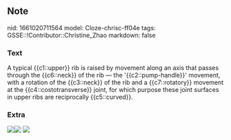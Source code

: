 ## Note
nid: 1661020711564
model: Cloze-chrisc-ff04e
tags: GSSE::!Contributor::Christine_Zhao
markdown: false

### Text
<div>
  <div>
    <div>
      <div>
        A typical {{c1::upper}} rib is raised by movement along an
        axis that passes through the {{c6::neck}} of the rib — the
        '{{c2::pump-handle}}' movement, with a rotation of the
        {{c3::neck}} of the rib and a {{c7::rotatory}} movement at
        the {{c4::costotransverse}} joint, for which purpose these
        joint surfaces in upper ribs are reciprocally
        {{c5::curved}}.
      </div>
    </div>
  </div>
</div>

### Extra
<img src=
"paste-bf64f3e31985d707f07ec95f4dfc08611dc1e13b.jpg"><img src= 
"paste-3fa65e3ce4b2b81f062deba8a06f480a826f39c5.jpg"> <img src= 
"paste-fff88037a8f2ca5dc08b32d8b08c4196606b847b.jpg">

